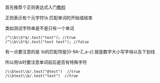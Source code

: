 首先推荐个正则表达式入门[教程](http://www.jb51.net/tools/zhengze.html)

正则表示有个元字符\\b 匹配单词的开始或结束

类如测试字符串是不是只有一个单词
```
/^\\b\\S*$/.test("test"); //true
/^\\b\\S*$/.test("test test"); //false
```
有一点要注意的是 \\b的匹配项是[0-9A-Z_a-z] 就是数字大小写字母以及下划线

所以用\\b时要注意单词前后是否有特殊字符
```
/\\btest\\b/.test("@test")  //true
/\\btest\\b/.test("test")  //true
```

